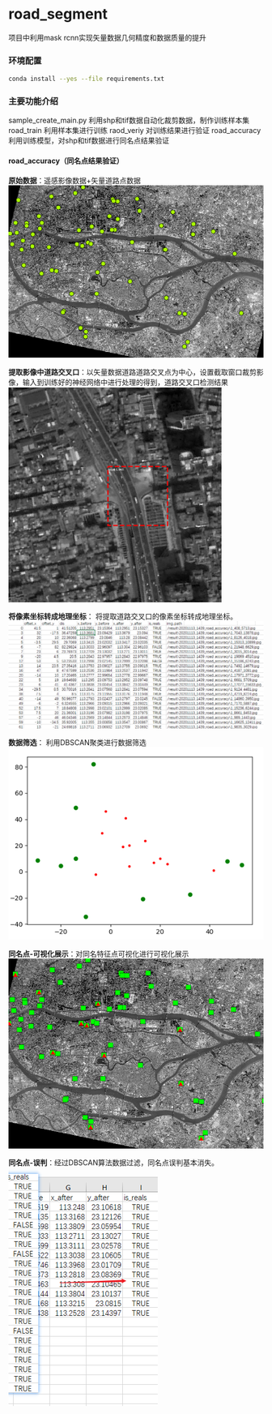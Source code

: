 # road_segment
项目中利用mask rcnn实现矢量数据几何精度和数据质量的提升

### 环境配置
```bash
conda install --yes --file requirements.txt
```

### 主要功能介绍
sample_create_main.py 利用shp和tif数据自动化裁剪数据，制作训练样本集
road_train 利用样本集进行训练
raod_veriy 对训练结果进行验证
road_accuracy 利用训练模型，对shp和tif数据进行同名点结果验证

#### road_accuracy（同名点结果验证）
**原始数据**：遥感影像数据+矢量道路点数据
![](pic_md/Snipaste_2020-11-15_21-33-42.png)

**提取影像中道路交叉口**：以矢量数据道路道路交叉点为中心，设置截取窗口裁剪影像，输入到训练好的神经网络中进行处理的得到，道路交叉口检测结果
![](pic_md/Snipaste_2020-11-15_21-35-02.png)

**将像素坐标转成地理坐标**： 将提取道路交叉口的像素坐标转成地理坐标。
![](pic_md/Snipaste_2020-11-15_21-43-21.png)

**数据筛选**： 利用DBSCAN聚类进行数据筛选
![](pic_md/Snipaste_2020-11-15_21-41-59.png)

**同名点-可视化展示**：对同名特征点可视化进行可视化展示
![](pic_md/Snipaste_2020-11-15_22-48-20.png)

**同名点-误判**：经过DBSCAN算法数据过滤，同名点误判基本消失。
![](pic_md/Snipaste_2020-11-15_22-52-41.png)